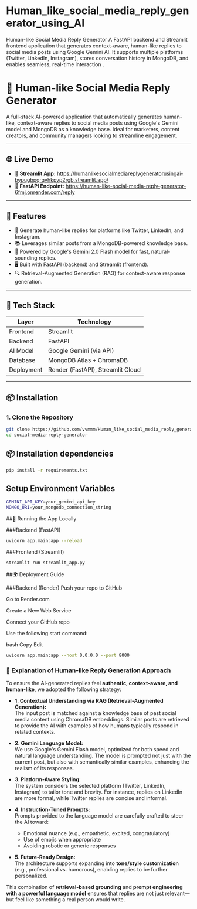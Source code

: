 # Human_like_social_media_reply_generator_using_AI
Human-like Social Media Reply Generator  A FastAPI backend and Streamlit frontend application that generates context-aware, human-like replies to social media posts using Google Gemini AI. It supports multiple platforms (Twitter, LinkedIn, Instagram), stores conversation history in MongoDB, and enables seamless, real-time interaction .

# 🤖 Human-like Social Media Reply Generator

A full-stack AI-powered application that automatically generates human-like, context-aware replies to social media posts using Google's Gemini model and MongoDB as a knowledge base. Ideal for marketers, content creators, and community managers looking to streamline engagement.

---

## 🌐 Live Demo

- 🔗 **Streamlit App:** https://humanlikesocialmediareplygeneratorusingai-bypugbpqrqvhkpvp2rgb.streamlit.app/
- 🔗 **FastAPI Endpoint:** https://human-like-social-media-reply-generator-6fmj.onrender.com/reply

---

## 🚀 Features

- 💬 Generate human-like replies for platforms like Twitter, LinkedIn, and Instagram.
- 📚 Leverages similar posts from a MongoDB-powered knowledge base.
- 🧠 Powered by Google's Gemini 2.0 Flash model for fast, natural-sounding replies.
- 🖥️ Built with FastAPI (backend) and Streamlit (frontend).
- 🔍 Retrieval-Augmented Generation (RAG) for context-aware response generation.

---

## 🧱 Tech Stack

| Layer       | Technology               |
|-------------|--------------------------|
| Frontend    | Streamlit                |
| Backend     | FastAPI                  |
| AI Model    | Google Gemini (via API)  |
| Database    | MongoDB Atlas + ChromaDB |
| Deployment  | Render (FastAPI), Streamlit Cloud |

---

## 📦 Installation

### 1. Clone the Repository

```bash
git clone https://github.com/vvmmm/Human_like_social_media_reply_generator_using_AI.git
cd social-media-reply-generator
```

## 📦 Installation dependencies
```bash
pip install -r requirements.txt
```
## Setup Environment Variables

```bash
GEMINI_API_KEY=your_gemini_api_key
MONGO_URI=your_mongodb_connection_string
```

##🚀 Running the App Locally

###Backend (FastAPI)
```bash
uvicorn app.main:app --reload
```

###Frontend (Streamlit)
```bash
streamlit run streamlit_app.py
```
##🌍 Deployment Guide

###Backend (Render)
Push your repo to GitHub

Go to Render.com

Create a New Web Service

Connect your GitHub repo

Use the following start command:

bash
Copy
Edit
```bash
uvicorn app.main:app --host 0.0.0.0 --port 8000
```

### 🤖 Explanation of Human-like Reply Generation Approach

To ensure the AI-generated replies feel **authentic, context-aware, and human-like**, we adopted the following strategy:

- **1. Contextual Understanding via RAG (Retrieval-Augmented Generation):**  
  The input post is matched against a knowledge base of past social media content using ChromaDB embeddings. Similar posts are retrieved to provide the AI with examples of how humans typically respond in related contexts.

- **2. Gemini Language Model:**  
  We use Google's Gemini Flash model, optimized for both speed and natural language understanding. The model is prompted not just with the current post, but also with semantically similar examples, enhancing the realism of its responses.

- **3. Platform-Aware Styling:**  
  The system considers the selected platform (Twitter, LinkedIn, Instagram) to tailor tone and brevity. For instance, replies on LinkedIn are more formal, while Twitter replies are concise and informal.

- **4. Instruction-Tuned Prompts:**  
  Prompts provided to the language model are carefully crafted to steer the AI toward:
  - Emotional nuance (e.g., empathetic, excited, congratulatory)
  - Use of emojis when appropriate
  - Avoiding robotic or generic responses

- **5. Future-Ready Design:**  
  The architecture supports expanding into **tone/style customization** (e.g., professional vs. humorous), enabling replies to be further personalized.

This combination of **retrieval-based grounding** and **prompt engineering with a powerful language model** ensures that replies are not just relevant—but feel like something a real person would write.
